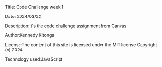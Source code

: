 Title: Code Challenge week 1

 Date: 2024/03/23

 Description:It's the code challenge assignment from Canvas

 Author:Kennedy Kitonga

 License:The content of this site is licensed under the MIT license
Copyright (c) 2024.

Technology used:JavaScript
